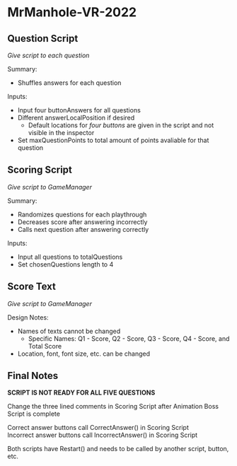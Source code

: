 # MrManhole-VR-2022
## Question Script
*Give script to each question*

Summary:
- Shuffles answers for each question

Inputs:
- Input four buttonAnswers for all questions
- Different answerLocalPosition if desired
  - Default locations for *four buttons* are given in the script and not visible in the inspector
- Set maxQuestionPoints to total amount of points avaliable for that question

## Scoring Script
*Give script to GameManager*

Summary:
- Randomizes questions for each playthrough
- Decreases score after answering incorrectly
- Calls next question after answering correctly

Inputs:
- Input all questions to totalQuestions
- Set chosenQuestions length to 4

## Score Text
*Give script to GameManager*

Design Notes:
- Names of texts cannot be changed
  - Specific Names: Q1 - Score, Q2 - Score, Q3 - Score, Q4 - Score, and Total Score
- Location, font, font size, etc. can be changed

## Final Notes

**SCRIPT IS NOT READY FOR ALL FIVE QUESTIONS**

Change the three lined comments in Scoring Script after Animation Boss Script is complete

Correct answer buttons call CorrectAnswer() in Scoring Script\
Incorrect answer buttons call IncorrectAnswer() in Scoring Script

Both scripts have Restart() and needs to be called by another script, button, etc.
